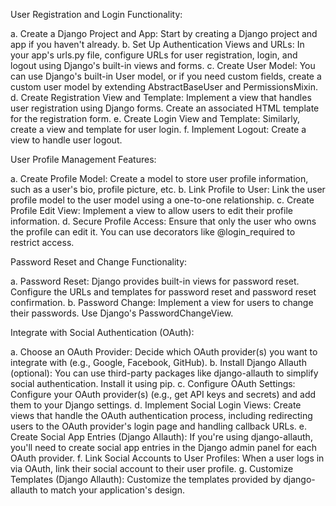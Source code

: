 User Registration and Login Functionality:

a. Create a Django Project and App: Start by creating a Django project and app if you haven't already.
b. Set Up Authentication Views and URLs: In your app's urls.py file, configure URLs for user registration, login, and logout using Django's built-in views and forms.
c. Create User Model: You can use Django's built-in User model, or if you need custom fields, create a custom user model by extending AbstractBaseUser and PermissionsMixin.
d. Create Registration View and Template: Implement a view that handles user registration using Django forms. Create an associated HTML template for the registration form.
e. Create Login View and Template: Similarly, create a view and template for user login.
f. Implement Logout: Create a view to handle user logout.

User Profile Management Features:

a. Create Profile Model: Create a model to store user profile information, such as a user's bio, profile picture, etc.
b. Link Profile to User: Link the user profile model to the user model using a one-to-one relationship.
c. Create Profile Edit View: Implement a view to allow users to edit their profile information.
d. Secure Profile Access: Ensure that only the user who owns the profile can edit it. You can use decorators like @login_required to restrict access.

Password Reset and Change Functionality:

a. Password Reset: Django provides built-in views for password reset. Configure the URLs and templates for password reset and password reset confirmation.
b. Password Change: Implement a view for users to change their passwords. Use Django's PasswordChangeView.

Integrate with Social Authentication (OAuth):

a. Choose an OAuth Provider: Decide which OAuth provider(s) you want to integrate with (e.g., Google, Facebook, GitHub).
b. Install Django Allauth (optional): You can use third-party packages like django-allauth to simplify social authentication. Install it using pip.
c. Configure OAuth Settings: Configure your OAuth provider(s) (e.g., get API keys and secrets) and add them to your Django settings.
d. Implement Social Login Views: Create views that handle the OAuth authentication process, including redirecting users to the OAuth provider's login page and handling callback URLs.
e. Create Social App Entries (Django Allauth): If you're using django-allauth, you'll need to create social app entries in the Django admin panel for each OAuth provider.
f. Link Social Accounts to User Profiles: When a user logs in via OAuth, link their social account to their user profile.
g. Customize Templates (Django Allauth): Customize the templates provided by django-allauth to match your application's design.